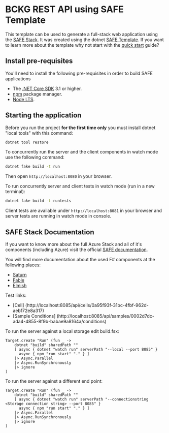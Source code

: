 # BCKG REST API using SAFE Template

This template can be used to generate a full-stack web application using the [SAFE Stack](https://safe-stack.github.io/). It was created using the dotnet [SAFE Template](https://safe-stack.github.io/docs/template-overview/). If you want to learn more about the template why not start with the [quick start](https://safe-stack.github.io/docs/quickstart/) guide?

## Install pre-requisites
You'll need to install the following pre-requisites in order to build SAFE applications

* The [.NET Core SDK](https://www.microsoft.com/net/download) 3.1 or higher.
* [npm](https://nodejs.org/en/download/) package manager.
* [Node LTS](https://nodejs.org/en/download/).

## Starting the application
Before you run the project **for the first time only** you must install dotnet "local tools" with this command:

```bash
dotnet tool restore
```

To concurrently run the server and the client components in watch mode use the following command:

```bash
dotnet fake build -t run
```

Then open `http://localhost:8080` in your browser.

To run concurrently server and client tests in watch mode (run in a new terminal):

```bash
dotnet fake build -t runtests
```

Client tests are available under `http://localhost:8081` in your browser and server tests are running in watch mode in console.

## SAFE Stack Documentation
If you want to know more about the full Azure Stack and all of it's components (including Azure) visit the official [SAFE documentation](https://safe-stack.github.io/docs/).

You will find more documentation about the used F# components at the following places:

* [Saturn](https://saturnframework.org/docs/)
* [Fable](https://fable.io/docs/)
* [Elmish](https://elmish.github.io/elmish/)

Test links:

* [Cell] (http://localhost:8085/api/cells/0a95f93f-31bc-4fbf-962d-aeb172e8a317)
* [Sample Conditions] (http://localhost:8085/api/samples/0002d7dc-ada4-4855-8f9b-babae9a8164a/conditions)

To run the server against a local storage edit build.fsx:

```
Target.create "Run" (fun _ ->
    dotnet "build" sharedPath ""
    [ async { dotnet "watch run" serverPath "--local --port 8085" }
      async { npm "run start" "." } ]
    |> Async.Parallel
    |> Async.RunSynchronously
    |> ignore
)
```

To run the server against a different end point:

```
Target.create "Run" (fun _ ->
    dotnet "build" sharedPath ""
    [ async { dotnet "watch run" serverPath "--connectionstring <Storage connection string> --port 8085" }
      async { npm "run start" "." } ]
    |> Async.Parallel
    |> Async.RunSynchronously
    |> ignore
)
```
